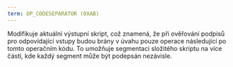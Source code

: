 ```yaml
---
term: OP_CODESEPARATOR (0XAB)
---
```


Modifikuje aktuální výstupní skript, což znamená, že při ověřování podpisů pro odpovídající vstupy budou brány v úvahu pouze operace následující po tomto operačním kódu. To umožňuje segmentaci složitého skriptu na více částí, kde každý segment může být podepsán nezávisle.